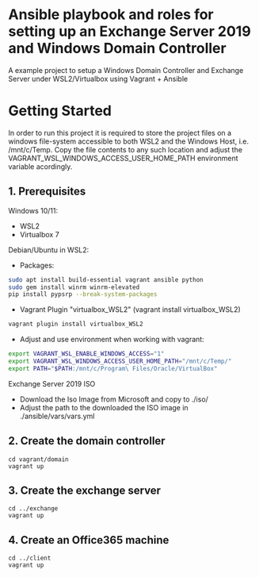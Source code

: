 # Ansible playbook and roles for setting up an Exchange Server 2019 and Windows Domain Controller

A example project to setup a Windows Domain Controller and Exchange Server under WSL2/Virtualbox using Vagrant + Ansible

# Getting Started

In order to run this project it is required to store the project files on a windows file-system accessible to both WSL2 and the Windows Host, i.e. /mnt/c/Temp. Copy the file contents to any such location and adjust the VAGRANT_WSL_WINDOWS_ACCESS_USER_HOME_PATH environment variable acordingly.

## 1. Prerequisites

Windows 10/11:

- WSL2
- Virtualbox 7

Debian/Ubuntu in WSL2:

- Packages:

```bash
sudo apt install build-essential vagrant ansible python
sudo gem install winrm winrm-elevated
pip install pypsrp --break-system-packages
```

- Vagrant Plugin "virtualbox_WSL2" (vagrant install virtualbox_WSL2)

```bash
vagrant plugin install virtualbox_WSL2
```

- Adjust and use environment when working with vagrant:

```bash
export VAGRANT_WSL_ENABLE_WINDOWS_ACCESS="1"
export VAGRANT_WSL_WINDOWS_ACCESS_USER_HOME_PATH="/mnt/c/Temp/"
export PATH="$PATH:/mnt/c/Program\ Files/Oracle/VirtualBox"
```

Exchange Server 2019 ISO

- Download the Iso Image from Microsoft and copy to ./iso/
- Adjust the path to the downloaded the ISO image in ./ansible/vars/vars.yml

## 2. Create the domain controller

```
cd vagrant/domain
vagrant up
```

## 3. Create the exchange server

```
cd ../exchange
vagrant up
```

## 4. Create an Office365 machine

```
cd ../client
vagrant up
```
